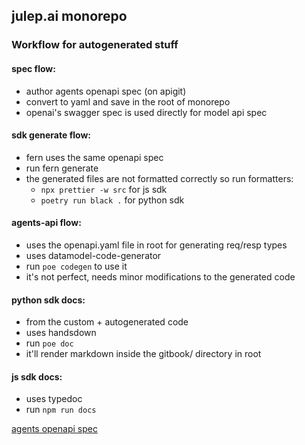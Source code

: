 ## julep.ai monorepo

### Workflow for autogenerated stuff

#### spec flow:
- author agents openapi spec (on apigit)
- convert to yaml and save in the root of monorepo
- openai's swagger spec is used directly for model api spec

#### sdk generate flow:
- fern uses the same openapi spec
- run fern generate
- the generated files are not formatted correctly so run formatters:
  + `npx prettier -w src` for js sdk
  + `poetry run black .` for python sdk

#### agents-api flow:
- uses the openapi.yaml file in root for generating req/resp types
- uses datamodel-code-generator
- run `poe codegen` to use it
- it's not perfect, needs minor modifications to the generated code

#### python sdk docs:
- from the custom + autogenerated code
- uses handsdown
- run `poe doc`
- it'll render markdown inside the gitbook/ directory in root

#### js sdk docs:
- uses typedoc
- run `npm run docs`

[agents openapi spec](https://github.com/julep-ai/monorepo/blob/main/openapi.yaml)
